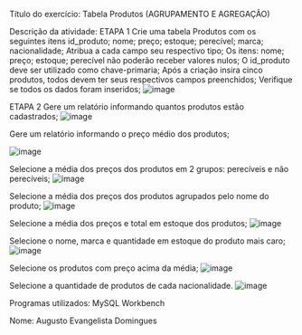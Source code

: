 Título do exercício: Tabela Produtos (AGRUPAMENTO E AGREGAÇÃO)

Descrição da atividade:
ETAPA 1
Crie uma tabela Produtos com os seguintes itens id_produto; nome; preço; estoque; perecível; marca; nacionalidade;
Atribua a cada campo seu respectivo tipo;
Os itens: nome; preço; estoque; perecível não poderão receber valores nulos;
O id_produto deve ser utilizado como chave-primaria;
Após a criação insira cinco produtos, todos devem ter seus respectivos campos preenchidos;
Verifique se todos os dados foram inseridos;
  ![image](https://github.com/AugustoEvangelista/Tabela-Produtos-AGRUPAMENTO-E-AGREGA-O-/assets/169067689/dbd13ef4-da21-42cc-adfa-3344a46f8c75)

ETAPA 2
Gere um relatório informando quantos produtos estão cadastrados;
  ![image](https://github.com/AugustoEvangelista/Tabela-Produtos-AGRUPAMENTO-E-AGREGA-O-/assets/169067689/eb4217c8-be4b-4792-bcd5-a1c2cf46d79c)

Gere um relatório informando o preço médio dos produtos;
 
  ![image](https://github.com/AugustoEvangelista/Tabela-Produtos-AGRUPAMENTO-E-AGREGA-O-/assets/169067689/1852e14e-03e9-492b-83d1-59869ef2bdde)

Selecione a média dos preços dos produtos em 2 grupos: perecíveis e não perecíveis;
  ![image](https://github.com/AugustoEvangelista/Tabela-Produtos-AGRUPAMENTO-E-AGREGA-O-/assets/169067689/9a91ef64-8032-4aae-b73f-43212caf7d7d)
  
Selecione a média dos preços dos produtos agrupados pelo nome do produto;
  ![image](https://github.com/AugustoEvangelista/Tabela-Produtos-AGRUPAMENTO-E-AGREGA-O-/assets/169067689/740932cc-9eca-4c4a-a696-48fc3c8d005c)
  
Selecione a média dos preços e total em estoque dos produtos;
  ![image](https://github.com/AugustoEvangelista/Tabela-Produtos-AGRUPAMENTO-E-AGREGA-O-/assets/169067689/7896f138-c6ea-48c3-9aa7-df2f6c4b7079)

Selecione o nome, marca e quantidade em estoque do produto mais caro;
  ![image](https://github.com/AugustoEvangelista/Tabela-Produtos-AGRUPAMENTO-E-AGREGA-O-/assets/169067689/ed03ac15-01e3-4f1f-81c5-81f533d646cc)

Selecione os produtos com preço acima da média;
  ![image](https://github.com/AugustoEvangelista/Tabela-Produtos-AGRUPAMENTO-E-AGREGA-O-/assets/169067689/107559d4-f7c2-4d97-859e-9b218f272364)

Selecione a quantidade de produtos de cada nacionalidade.
  ![image](https://github.com/AugustoEvangelista/Tabela-Produtos-AGRUPAMENTO-E-AGREGA-O-/assets/169067689/a05819b5-f14d-4853-aacf-1e92cf5728ee)

Programas utilizados: MySQL Workbench

Nome: Augusto Evangelista Domingues
